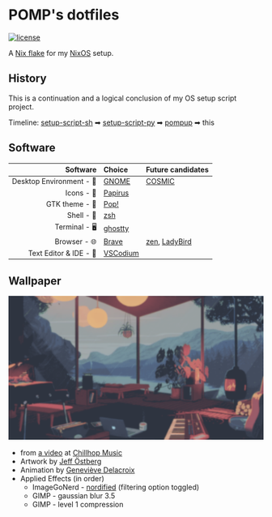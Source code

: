 # POMP's dotfiles

[![license](https://img.shields.io/github/license/developomp/.dotfiles?style=for-the-badge&color=yellow)](./LICENSE)

<!-- ## Gallery

![screenshot](.github/res/result1.png)

![result image 2](.github/res/result2.png)

-->

A [Nix flake](https://wiki.nixos.org/wiki/Flakes) for my [NixOS](https://nixos.org) setup.

## History

This is a continuation and a logical conclusion of my OS setup script project.

Timeline: [setup-script-sh](https://github.com/developomp/setup-script-sh) ➡ [setup-script-py](https://github.com/developomp/setup-script-py) ➡ [pompup](https://github.com/developomp/pompup) ➡ this

## Software

|                 Software | Choice                                                                  | Future candidates                                                                                      |
| -----------------------: | :---------------------------------------------------------------------- | ------------------------------------------------------------------------------------------------------ |
| Desktop Environment - 🚀 | [GNOME](https://www.gnome.org)                                          | [COSMIC](https://github.com/pop-os/cosmic-epoch)                                                       |
|               Icons - 💎 | [Papirus](https://github.com/PapirusDevelopmentTeam/papirus-icon-theme) |                                                                                                        |
|           GTK theme - 🎨 | [Pop!](https://github.com/pop-os/gtk-theme)                             |                                                                                                        |
|               Shell - 🐚 | [zsh](https://github.com/zsh-users/zsh)                                 |                                                                                                        |
|            Terminal - 🖥️ | [ghostty](https://github.com/ghostty-org/ghostty)                       |                                                                                                        |
|             Browser - 🌐 | [Brave](https://github.com/brave/brave-browser)                         | [zen](https://github.com/zen-browser/desktop), [LadyBird](https://github.com/LadybirdBrowser/ladybird) |
|   Text Editor & IDE - 📝 | [VSCodium](https://github.com/VSCodium/vscodium)                        |                                                                                                        |

## Wallpaper

![wallpaper](wallpaper.png)

- from [a video](https://www.youtube.com/watch?v=QEWV6fiYaDU) at [Chillhop Music](https://www.youtube.com/channel/UCOxqgCwgOqC2lMqC5PYz_Dg)
- Artwork by [Jeff Östberg](https://jeffostberg.se)
- Animation by [Geneviève Delacroix](http://www.genevievelacroix.com)
- Applied Effects (in order)
  - ImageGoNerd - [nordified](https://github.com/Schrodinger-Hat/ImageGoNord) (filtering option toggled)
  - GIMP - gaussian blur 3.5
  - GIMP - level 1 compression
